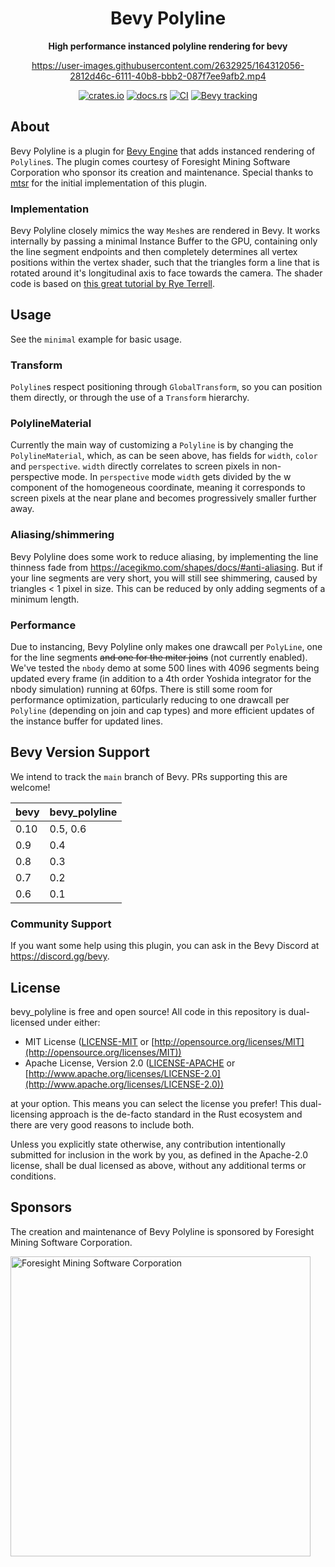 <div align="center">

# Bevy Polyline

**High performance instanced polyline rendering for bevy**

<https://user-images.githubusercontent.com/2632925/164312056-2812d46c-6111-40b8-bbb2-087f7ee9afb2.mp4>

[![crates.io](https://img.shields.io/crates/v/bevy_polyline)](https://crates.io/crates/bevy_polyline)
[![docs.rs](https://docs.rs/bevy_polyline/badge.svg)](https://docs.rs/bevy_polyline)
[![CI](https://github.com/ForesightMiningSoftwareCorporation/bevy_polyline/workflows/CI/badge.svg?branch=main)](https://github.com/ForesightMiningSoftwareCorporation/bevy_polyline/actions?query=workflow%3A%22CI%22+branch%3Amain)
[![Bevy tracking](https://img.shields.io/badge/Bevy%20tracking-main-lightblue)](https://github.com/bevyengine/bevy/blob/main/docs/plugins_guidelines.md#main-branch-tracking)

</div>

## About

Bevy Polyline is a plugin for [Bevy Engine](https://bevyengine.org/) that adds instanced rendering of `Polyline`s. The plugin comes courtesy of Foresight Mining Software Corporation who sponsor its creation and maintenance. Special thanks to [mtsr](https://github.com/mtsr) for the initial implementation of this plugin.

### Implementation

Bevy Polyline closely mimics the way `Mesh`es are rendered in Bevy. It works internally by passing a minimal Instance Buffer to the GPU, containing only the line segment endpoints and then completely determines all vertex positions within the vertex shader, such that the triangles form a line that is rotated around it's longitudinal axis to face towards the camera. The shader code is based on [this great tutorial by Rye Terrell](https://wwwtyro.net/2019/11/18/instanced-lines.html).

## Usage

See the `minimal` example for basic usage.

### Transform

`Polyline`s respect positioning through `GlobalTransform`, so you can position them directly, or through the use of a `Transform` hierarchy.

### PolylineMaterial

Currently the main way of customizing a `Polyline` is by changing the `PolylineMaterial`, which, as can be seen above, has fields for `width`, `color` and `perspective`. `width` directly correlates to screen pixels in non-perspective mode. In `perspective` mode `width` gets divided by the w component of the homogeneous coordinate, meaning it corresponds to screen pixels at the near plane and becomes progressively smaller further away.

### Aliasing/shimmering

Bevy Polyline does some work to reduce aliasing, by implementing the line thinness fade from <https://acegikmo.com/shapes/docs/#anti-aliasing>. But if your line segments are very short, you will still see shimmering, caused by triangles < 1 pixel in size. This can be reduced by only adding segments of a minimum length.

### Performance

Due to instancing, Bevy Polyline only makes one drawcall per `PolyLine`, one for the line segments ~~and one for the miter joins~~ (not currently enabled). We've tested the `nbody` demo at some 500 lines with 4096 segments being updated every frame (in addition to a 4th order Yoshida integrator for the nbody simulation) running at 60fps. There is still some room for performance optimization, particularly reducing to one drawcall per `Polyline` (depending on join and cap types) and more efficient updates of the instance buffer for updated lines.

## Bevy Version Support

We intend to track the `main` branch of Bevy. PRs supporting this are welcome!

| bevy | bevy_polyline |
| ---- | ------------- |
| 0.10 | 0.5, 0.6      |
| 0.9  | 0.4           |
| 0.8  | 0.3           |
| 0.7  | 0.2           |
| 0.6  | 0.1           |

### Community Support

If you want some help using this plugin, you can ask in the Bevy Discord at <https://discord.gg/bevy>.

## License

bevy_polyline is free and open source! All code in this repository is dual-licensed under either:

* MIT License ([LICENSE-MIT](LICENSE-MIT) or [http://opensource.org/licenses/MIT](http://opensource.org/licenses/MIT))
* Apache License, Version 2.0 ([LICENSE-APACHE](LICENSE-APACHE) or [http://www.apache.org/licenses/LICENSE-2.0](http://www.apache.org/licenses/LICENSE-2.0))

at your option. This means you can select the license you prefer! This dual-licensing approach is the de-facto standard in the Rust ecosystem and there are very good reasons to include both.

Unless you explicitly state otherwise, any contribution intentionally submitted for inclusion in the work by you, as defined in the Apache-2.0 license, shall be dual licensed as above, without any additional terms or conditions.

## Sponsors

The creation and maintenance of Bevy Polyline is sponsored by Foresight Mining Software Corporation.

<img src="https://user-images.githubusercontent.com/2632925/151242316-db3455d1-4934-4374-8369-1818daf512dd.png" alt="Foresight Mining Software Corporation" width="480">
